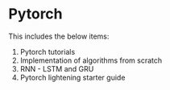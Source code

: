 # Pytorch

This includes the below items:
1. Pytorch tutorials
2. Implementation of algorithms from scratch
3. RNN - LSTM and GRU
4. Pytorch lightening starter guide
